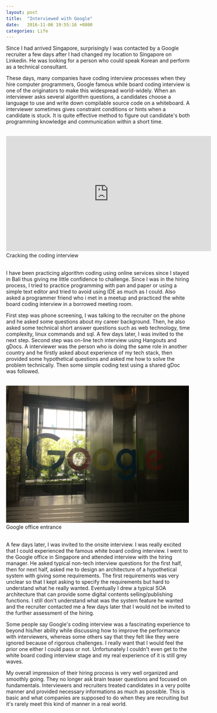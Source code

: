 ```yaml
---
layout: post
title:  "Interviewed with Google"
date:   2016-11-06 19:55:16 +0800
categories: Life
---
```



Since I had arrived Singapore, surprisingly I was contacted by a Google recruiter a few days after I had changed my location to Singapore on Linkedin. He was looking for a person who could speak Korean and perform as a technical consultant.

These days, many companies have coding interview processes when they hire computer programmers, Google famous while board coding interview is one of the originators to make this widespread world-widely. When an interviewer asks several algorithm questions, a candidates choose a language to use and write down compilable source code on a whiteboard. A interviewer sometimes gives constraint conditions or hints when a candidate is stuck. It is quite effective method to figure out candidate's both programming knowledge and communication within a short time.

<br />
<iframe width="560" height="315" src="https://www.youtube.com/embed/2cf9xo1S134" frameborder="0" allowfullscreen></iframe>
<br />
Cracking the coding interview
<br /><br />  



I have been practicing algorithm coding using online services since I stayed in Bali thus giving me little confidence to challenge. Since I was in the hiring process, I tried to practice programming with pan and paper or using a simple text editor and tried to avoid using IDE as much as I could. Also asked a programmer friend who i met in a meetup and practiced the white board coding interview in a  borrowed meeting room.

First step was phone screening, I was talking to the recruiter on the phone and he asked some questions about my career background. Then, he also asked some technical short answer questions such as web technology, time complexity, linux commands and sql. A few days later, I was invited to the next step. Second step was on-line tech interview using Hangouts and gDocs. A interviewer was the person who is doing the same role in another country and he firstly asked about experience of my tech stack, then provided some hypothetical questions and asked me how to solve the problem technically. Then some simple coding test using a shared gDoc was followed.

<br/>
<img src="/assets/IMG_0957.JPG" width="500px">
<br/>
 Google office entrance
<br/><br/>

A few days later, I was invited to the onsite interview. I was really excited that I could experienced the famous white board coding interview.  I went to the Google office in Singapore and attended interview with the hiring manager. He asked typical non-tech interview questions for the first half, then for next half, asked me to design an architecture of a hypothetical system with giving some requirements. The first requirements was very unclear so that I kept asking to specify the requirements but hard to understand what he really wanted. Eventually I drew a typical SOA architecture that can provide some digital contents selling/publishing functions. I still don't understand what was the system feature he wanted and the recruiter contacted me a few days later that I would not be invited to the further assessment of the hiring.

Some people say Google's coding interview was a fascinating experience to beyond his/her ability while discussing how to improve the performance with interviewers, whereas some others say that they felt like they were ignored because of rigorous challenges. I really want that I would feel the prior one either I could pass or not. Unfortunately I couldn't even get to the white board coding interview stage and my real experience of it is still grey waves.

My overall impression of their hiring process is very well organized and smoothly going. They no longer ask brain teaser questions and focused on fundamentals. Interviewers and recruiters treated candidates in a very polite manner and provided necessary informations as much as possible. This is basic and what companies are supposed to do when they are recruiting but it's rarely meet this kind of manner in a real world.
